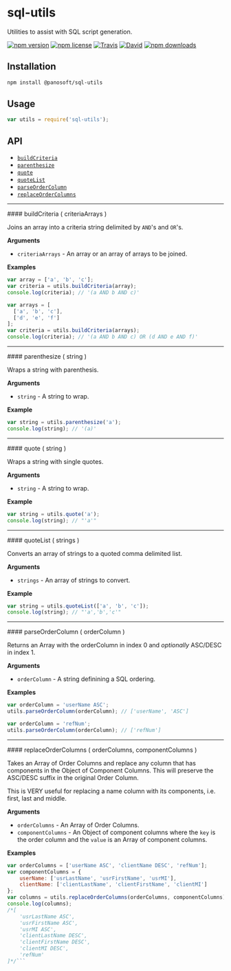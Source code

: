 # sql-utils

Utilities to assist with SQL script generation.

[![npm version](https://img.shields.io/npm/v/@panosoft/sql-utils.svg)](https://www.npmjs.com/package/@panosoft/sql-utils)
[![npm license](https://img.shields.io/npm/l/@panosoft/sql-utils.svg)](https://www.npmjs.com/package/@panosoft/sql-utils)
[![Travis](https://img.shields.io/travis/panosoft/sql-utils.svg)](https://travis-ci.org/panosoft/sql-utils)
[![David](https://img.shields.io/david/panosoft/sql-utils.svg)](https://david-dm.org/panosoft/sql-utils)
[![npm downloads](https://img.shields.io/npm/dm/@panosoft/sql-utils.svg)](https://www.npmjs.com/package/@panosoft/sql-utils)

## Installation

```sh
npm install @panosoft/sql-utils
```

## Usage

```js
var utils = require('sql-utils');
```

## API

- [`buildCriteria`](#buildCriteria)
- [`parenthesize`](#parenthesize)
- [`quote`](#quote)
- [`quoteList`](#quoteList)
- [`parseOrderColumn`](#parseOrderColumn)
- [`replaceOrderColumns`](#replaceOrderColumns)

---

<a name="buildCriteria"/>
#### buildCriteria ( criteriaArrays )

Joins an array into a criteria string delimited by `AND`'s and `OR`'s.

__Arguments__

- `criteriaArrays` - An array or an array of arrays to be joined.

__Examples__

```js
var array = ['a', 'b', 'c'];
var criteria = utils.buildCriteria(array);
console.log(criteria); // '(a AND b AND c)'
```

```js
var arrays = [
  ['a', 'b', 'c'],
  ['d', 'e', 'f']
];
var criteria = utils.buildCriteria(arrays);
console.log(criteria); // '(a AND b AND c) OR (d AND e AND f)'
```

---

<a name="parenthesize"/>
#### parenthesize ( string )

Wraps a string with parenthesis.

__Arguments__

- `string` - A string to wrap.

__Example__

```js
var string = utils.parenthesize('a');
console.log(string); // '(a)'
```

---

<a name="quote"/>
#### quote ( string )

Wraps a string with single quotes.

__Arguments__

- `string` - A string to wrap.

__Example__

```js
var string = utils.quote('a');
console.log(string); // "'a'"
```

---

<a name="quoteList"/>
#### quoteList ( strings )

Converts an array of strings to a quoted comma delimited list.

__Arguments__

- `strings` - An array of strings to convert.

__Example__

```js
var string = utils.quoteList(['a', 'b', 'c']);
console.log(string); // "'a','b','c'"
```

---

<a name="parseOrderColumn"/>
#### parseOrderColumn ( orderColumn )

Returns an Array with the orderColumn in index 0 and *optionally* ASC/DESC in index 1.

__Arguments__

- `orderColumn` - A string definining a SQL ordering.

__Examples__

```js
var orderColumn = 'userName ASC';
utils.parseOrderColumn(orderColumn); // ['userName', 'ASC']
```

```js
var orderColumn = 'refNum';
utils.parseOrderColumn(orderColumn); // ['refNum']
```

---

<a name="replaceOrderColumns"/>
#### replaceOrderColumns ( orderColumns, componentColumns )

Takes an Array of Order Columns and replace any column that has components in the Object of Component Columns. This will preserve the ASC/DESC suffix in the original Order Column.

This is VERY useful for replacing a name column with its components, i.e. first, last and middle.

__Arguments__

- `orderColumns` - An Array of Order Columns.
- `componentColumns` - An Object of component columns where the `key` is the order column and the `value` is an Array of component columns.

__Examples__

```js
var orderColumns = ['userName ASC', 'clientName DESC', 'refNum'];
var componentColumns = {
	userName: ['usrLastName', 'usrFirstName', 'usrMI'],
	clientName: ['clientLastName', 'clientFirstName', 'clientMI']
};
var columns = utils.replaceOrderColumns(orderColumns, componentColumns);
console.log(columns);
/*[
	'usrLastName ASC',
	'usrFirstName ASC',
	'usrMI ASC',
	'clientLastName DESC',
	'clientFirstName DESC',
	'clientMI DESC',
	'refNum'
]*/```
